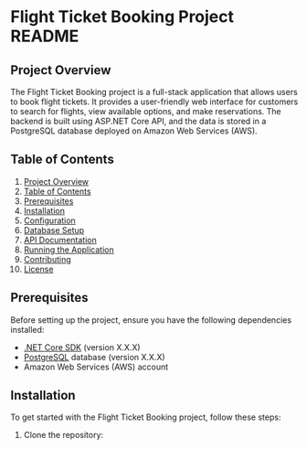 # Flight Ticket Booking Project README

## Project Overview
The Flight Ticket Booking project is a full-stack application that allows users to book flight tickets. It provides a user-friendly web interface for customers to search for flights, view available options, and make reservations. The backend is built using ASP.NET Core API, and the data is stored in a PostgreSQL database deployed on Amazon Web Services (AWS).

## Table of Contents
1. [Project Overview](#project-overview)
2. [Table of Contents](#table-of-contents)
3. [Prerequisites](#prerequisites)
4. [Installation](#installation)
5. [Configuration](#configuration)
6. [Database Setup](#database-setup)
7. [API Documentation](#api-documentation)
8. [Running the Application](#running-the-application)
9. [Contributing](#contributing)
10. [License](#license)

## Prerequisites
Before setting up the project, ensure you have the following dependencies installed:

- [.NET Core SDK](https://dotnet.microsoft.com/download) (version X.X.X)
- [PostgreSQL](https://www.postgresql.org/download/) database (version X.X.X)
- Amazon Web Services (AWS) account

## Installation
To get started with the Flight Ticket Booking project, follow these steps:

1. Clone the repository:
